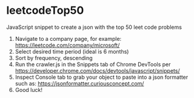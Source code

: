 # leetcodeTop50
JavaScript snippet to create a json with the top 50 leet code problems 

1. Navigate to a company page, for example: https://leetcode.com/company/microsoft/
2. Select desired time period (ideal is 6 months)
3. Sort by frequency, descending
4. Run the crawler.js in the Snippets tab of Chrome DevTools per https://developer.chrome.com/docs/devtools/javascript/snippets/ 
5. Inspect Console tab to grab your object to paste into a json formatter such as: https://jsonformatter.curiousconcept.com/
6. Good luck!
